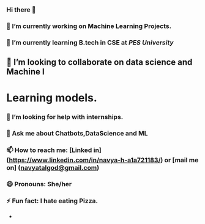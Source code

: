### Hi there 👋
### 🔭 I’m currently working on Machine Learning Projects.
### 🌱 I’m currently learning B.tech in CSE at ***PES University***
## 👯 I’m looking to collaborate on data science and Machine I
# Learning models.
### 🤔 I’m looking for help with internships.
### 💬 Ask me about Chatbots,DataScience and ML
### 📫 How to reach me: [Linked in] (https://www.linkedin.com/in/navya-h-a1a721183/) or [mail me on] (navyatalgod@gmail.com)
### 😄 Pronouns: She/her
### ⚡ Fun fact: I hate eating Pizza.
-

